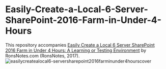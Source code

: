 # Easily-Create-a-Local-6-Server-SharePoint-2016-Farm-in-Under-4-Hours
This repository accompanies [Easily Create a Local 6 Server SharePoint 2016 Farm in Under 4 Hours: A Learning or Testing Environment](https://ronsnotes.com/) by RonsNotes.com (RonsNotes, 2017).
![easilycreatealocal6-serversharepoint2016farminunder4hourscover](https://cloud.githubusercontent.com/assets/20413101/21960562/5141da5c-daa5-11e6-8ef5-fc0d631d37e6.jpg)
